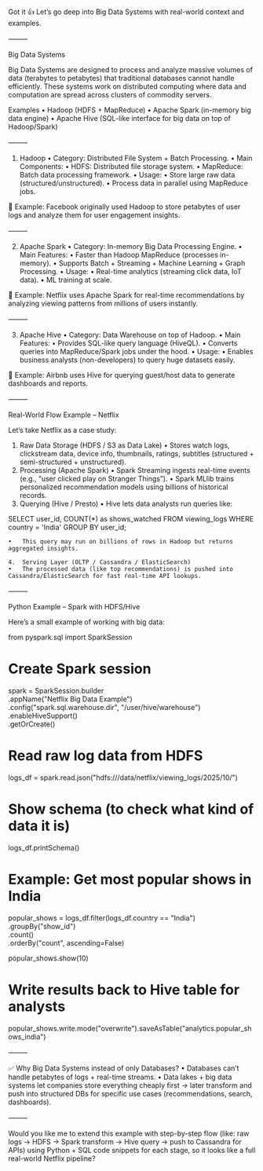 Got it 👍 Let’s go deep into Big Data Systems with real-world context and examples.

⸻

Big Data Systems

Big Data Systems are designed to process and analyze massive volumes of data (terabytes to petabytes) that traditional databases cannot handle efficiently. These systems work on distributed computing where data and computation are spread across clusters of commodity servers.

Examples
•	Hadoop (HDFS + MapReduce)
•	Apache Spark (in-memory big data engine)
•	Apache Hive (SQL-like interface for big data on top of Hadoop/Spark)

⸻

1. Hadoop
   •	Category: Distributed File System + Batch Processing.
   •	Main Components:
   •	HDFS: Distributed file storage system.
   •	MapReduce: Batch data processing framework.
   •	Usage:
   •	Store large raw data (structured/unstructured).
   •	Process data in parallel using MapReduce jobs.

📌 Example: Facebook originally used Hadoop to store petabytes of user logs and analyze them for user engagement insights.

⸻

2. Apache Spark
   •	Category: In-memory Big Data Processing Engine.
   •	Main Features:
   •	Faster than Hadoop MapReduce (processes in-memory).
   •	Supports Batch + Streaming + Machine Learning + Graph Processing.
   •	Usage:
   •	Real-time analytics (streaming click data, IoT data).
   •	ML training at scale.

📌 Example: Netflix uses Apache Spark for real-time recommendations by analyzing viewing patterns from millions of users instantly.

⸻

3. Apache Hive
   •	Category: Data Warehouse on top of Hadoop.
   •	Main Features:
   •	Provides SQL-like query language (HiveQL).
   •	Converts queries into MapReduce/Spark jobs under the hood.
   •	Usage:
   •	Enables business analysts (non-developers) to query huge datasets easily.

📌 Example: Airbnb uses Hive for querying guest/host data to generate dashboards and reports.

⸻

Real-World Flow Example – Netflix

Let’s take Netflix as a case study:
1.	Raw Data Storage (HDFS / S3 as Data Lake)
•	Stores watch logs, clickstream data, device info, thumbnails, ratings, subtitles (structured + semi-structured + unstructured).
2.	Processing (Apache Spark)
•	Spark Streaming ingests real-time events (e.g., “user clicked play on Stranger Things”).
•	Spark MLlib trains personalized recommendation models using billions of historical records.
3.	Querying (Hive / Presto)
•	Hive lets data analysts run queries like:

SELECT user_id, COUNT(*) as shows_watched
FROM viewing_logs
WHERE country = 'India'
GROUP BY user_id;


	•	This query may run on billions of rows in Hadoop but returns aggregated insights.

	4.	Serving Layer (OLTP / Cassandra / ElasticSearch)
	•	The processed data (like top recommendations) is pushed into Cassandra/ElasticSearch for fast real-time API lookups.

⸻

Python Example – Spark with HDFS/Hive

Here’s a small example of working with big data:

from pyspark.sql import SparkSession

# Create Spark session
spark = SparkSession.builder \
.appName("Netflix Big Data Example") \
.config("spark.sql.warehouse.dir", "/user/hive/warehouse") \
.enableHiveSupport() \
.getOrCreate()

# Read raw log data from HDFS
logs_df = spark.read.json("hdfs:///data/netflix/viewing_logs/2025/10/")

# Show schema (to check what kind of data it is)
logs_df.printSchema()

# Example: Get most popular shows in India
popular_shows = logs_df.filter(logs_df.country == "India") \
.groupBy("show_id") \
.count() \
.orderBy("count", ascending=False)

popular_shows.show(10)

# Write results back to Hive table for analysts
popular_shows.write.mode("overwrite").saveAsTable("analytics.popular_shows_india")


⸻

✅ Why Big Data Systems instead of only Databases?
•	Databases can’t handle petabytes of logs + real-time streams.
•	Data lakes + big data systems let companies store everything cheaply first → later transform and push into structured DBs for specific use cases (recommendations, search, dashboards).

⸻

Would you like me to extend this example with step-by-step flow (like: raw logs → HDFS → Spark transform → Hive query → push to Cassandra for APIs) using Python + SQL code snippets for each stage, so it looks like a full real-world Netflix pipeline?